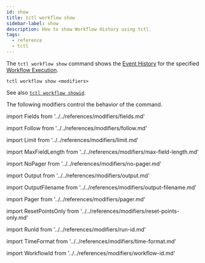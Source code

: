 ```yaml
---
id: show
title: tctl workflow show
sidebar-label: show
description: How to show Workflow History using tctl.
tags:
  - reference
  - tctl
---
```


The `tctl workflow show` command shows the [Event History](/concepts/what-is-an-event-history) for the specified [Workflow Execution](/concepts/what-is-a-workflow-execution).

`tctl workflow show <modifiers>`

See also [`tctl workflow showid`](/tctl/workflow/showid).

The following modifiers control the behavior of the command.

<!--Fields-->

import Fields from '../../references/modifiers/fields.md'

<Fields />

<!--Follow-->

import Follow from '../../references/modifiers/follow.md'

<Follow />

<!--Limit-->

import Limit from '../../references/modifiers/limit.md'

<Limit />

<!--MaxFieldLength-->

import MaxFieldLength from '../../references/modifiers/max-field-length.md'

<MaxFieldLength />

<!--NoPager-->

import NoPager from '../../references/modifiers/no-pager.md'

<NoPager />

<!--Output-->

import Output from '../../references/modifiers/output.md'

<Output />

<!--OutputFilename-->

import OutputFilename from '../../references/modifiers/output-filename.md'

<OutputFilename />

<!--Pager-->

import Pager from '../../references/modifiers/pager.md'

<Pager />

<!--ResetPointsOnly-->

import ResetPointsOnly from '../../references/modifiers/reset-points-only.md'

<ResetPointsOnly />

<!--RunId-->

import RunId from '../../references/modifiers/run-id.md'

<RunId />

<!--TimeFormat-->

<TimeFormat />

import TimeFormat from '../../references/modifiers/time-format.md'

<TimeFormat />

<!--WorkflowId-->

import WorkflowId from '../../references/modifiers/workflow-id.md'

<WorkflowId />
